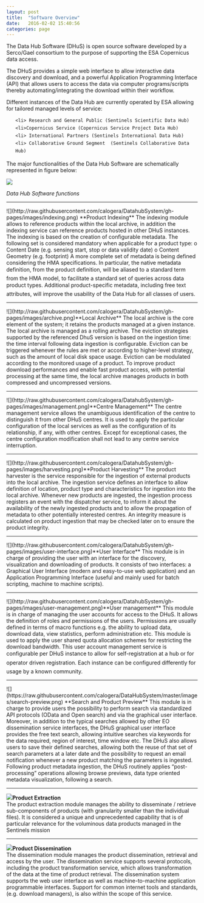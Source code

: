 ```yaml
---
layout: post
title:  "Software Overview"
date:   2016-02-02 15:40:56
categories: page
---
```



<p>The Data Hub Software (DHuS) is open source software developed by a Serco/Gael consortium to the purpose of supporting the ESA Copernicus data access.</p>   
The DHuS provides a simple web interface to allow interactive data discovery and download, and a powerful Application Programming Interface (API) that allows users to access the data via computer programs/scripts thereby automating/integrating the download within their workflow.

<p> Different instances of the Data Hub are currently operated by ESA allowing for tailored managed levels of service: </p>
<ul type=square>

 	<li> Research and General Public (Sentinels Scientific Data Hub)
 	<li>Copernicus Service (Copernicus Service Project Data Hub)
 	<li> International Partners (Sentinels International Data Hub)
 	<li> Collaborative Ground Segment  (Sentinels Collaborative Data Hub)
 	
</ul>
The major functionalities of the Data Hub Software are schematically represented in figure below:

  

![](https://raw.githubusercontent.com/SentinelDataHub/DataHubSystem/gh-pages/images/DHuS-functions.jpg)

*Data Hub Software functions* 
<hr></hr>
![](http://raw.githubusercontent.com/calogera/DatahubSystem/gh-pages/images/indexing.png)  **Product Indexing**     
The indexing module allows to reference products within the local archive, in addition the indexing service can reference products hosted in other DHuS instances.
The indexing is based on the creation of configurable metadata. The following set is considered mandatory when applicable for a product type:
o	Content Date (e.g. sensing start, stop or data validity date)
o	Content Geometry (e.g. footprint)
A more complete set of metadata is being defined considering the HMA specifications. In particular, the native metadata definition, from the product definition, will be aliased to a standard term from the HMA model, to facilitate a standard set of queries across data product types. Additional product-specific metadata, including free text attributes, will improve the usability of the Data Hub for all classes of users.


<hr></hr>
![](http://raw.githubusercontent.com/calogera/DatahubSystem/gh-pages/images/archive.png)**Local Archive**      
The local archive is the core element of the system; it retains the products managed at a given instance. The local archive is managed as a rolling archive. The eviction strategies supported by the referenced DhuS version is based on the ingestion time: the time interval following data ingestion is configurable.
Eviction can be triggered whenever the rules are met or according to higher-level strategy, such as the amount of local disk space usage. Eviction can be modulated according to the monitored usage of a product. To improve product download performances and enable fast product access, with potential processing at the same time, the local archive manages products in both compressed and uncompressed versions.

<hr></hr>
![](http://raw.githubusercontent.com/calogera/DatahubSystem/gh-pages/images/management.png)**Centre Management**         
The centre management service allows the unambiguous identification of the centre to distinguish it from other DHuS centres. It is used to apply the particular configuration of the local services as well as the configuration of its relationship, if any, with other centres.
Except for exceptional cases, the centre configuration modification shall not lead to any centre service interruption.
<hr></hr>     
![](http://raw.githubusercontent.com/calogera/DatahubSystem/gh-pages/images/harvesting.png)**Product Harvesting**   
The product harvester is the service responsible for the ingestion of external products into the local archive. The ingestion service defines an interface to allow definition of  location, product type and characteristics for ingestion into the local archive. Whenever new products are ingested, the ingestion process registers an event with the dispatcher service, to inform it about the availability of the newly ingested products and to allow the propagation of metadata to other potentially interested centres. An integrity measure is calculated on product ingestion that may be checked later on to ensure the product integrity.
<hr> </hr>
![](http://raw.githubusercontent.com/calogera/DatahubSystem/gh-pages/images/user-interface.png)**User Interface**     
This module is in charge of providing the user with an interface for the discovery, visualization and downloading of products. It consists of two interfaces: a Graphical User Interface (modern and easy-to-use web application) and an Application Programming Interface (useful and mainly used for batch scripting, machine to machine scripts).  
<hr> </hr>
![](http://raw.githubusercontent.com/calogera/DatahubSystem/gh-pages/images/user-management.png)**User management**          
This module is in charge of managing the user accounts for access to the DHuS. It allows the definition of roles and permissions of the users. Permissions are usually defined in terms of macro functions e.g. the ability to upload data, download data, view statistics, perform administration etc. This module is used to apply the user shared quota allocation schemes for restricting the download bandwidth.
This user account management service is configurable per DHuS instance to allow for self-registration at a hub or for operator driven registration. Each instance can be configured differently for usage by a known community. 
<hr> </hr>
![](https://raw.githubusercontent.com/calogera/DataHubSystem/master/images/search-preview.png)  **Search and Product Preview**     
   This module is in charge to provide users the possibility to perform search via standardized API protocols (OData and Open search) and via the graphical user interface. Moreover, in addition to the typical searches allowed by other EO dissemination service interfaces, the DHuS graphical user interface provides the free text search, allowing intuitive searches via keywords for the data required, region of interest, time window etc.
The DHuS also allows users to save their defined searches, allowing both the reuse of that set of search parameters at a later date and the possibility to request an email notification whenever a new product matching the parameters is ingested.
Following product metadata ingestion, the DHuS routinely applies “post-processing” operations allowing browse previews, data type oriented metadata visualization, following a search.     
<hr> </hr>

![](https://raw.githubusercontent.com/calogera/DataHubSystem/master/images/extraction.png)**Product Extraction**   
The product extraction module manages the ability to disseminate / retrieve sub-components of products (with granularity smaller than the individual files). It is considered a unique and unprecedented capability that is of particular relevance for the voluminous data products managed in the Sentinels mission
<hr> </hr>

![](http://raw.githubusercontent.com/calogera/DatahubSystem/gh-pages/images/dissemination.png)**Product Dissemination**      
The dissemination module manages the product dissemination, retrieval and access by the user.
The dissemination service supports several protocols, including the product transformation service, which allows transformation of the data at the time of product retrieval. The dissemination system supports the web user interface as well as machine-to-machine application programmable interfaces. Support for common internet tools and standards, (e.g. download managers), is also within the scope of this service.

